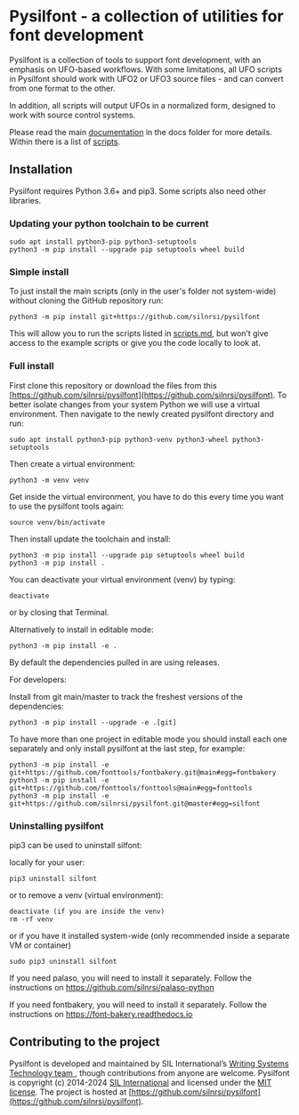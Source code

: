 # Pysilfont - a collection of utilities for font development

Pysilfont is a collection of tools to support font development, with an emphasis on UFO-based workflows. With some limitations, all UFO scripts in Pysilfont should work with UFO2 or UFO3 source files - and can convert from one format to the other.

In addition, all scripts will output UFOs in a normalized form, designed to work with source control systems.

Please read the main [documentation](https://github.com/silnrsi/pysilfont/blob/master/docs/docs.md) in the docs folder for more details. Within there is a list of [scripts](https://github.com/silnrsi/pysilfont/blob/docs/scripts.md).

## Installation

Pysilfont requires Python 3.6+ and pip3. Some scripts also need other libraries.

### Updating your python toolchain to be current
```
sudo apt install python3-pip python3-setuptools
python3 -m pip install --upgrade pip setuptools wheel build
```

### Simple install
To just install the main scripts (only in the user's folder not system-wide) without cloning the GitHub repository run:
```
python3 -m pip install git+https://github.com/silnrsi/pysilfont
```

This will allow you to run the scripts listed in [scripts.md](https://github.com/silnrsi/pysilfont/blob/master/docs/scripts.md), but won’t give access
to the example scripts or give you the code locally to look at.

### Full install

First clone this repository or download the files from this [https://github.com/silnrsi/pysilfont](https://github.com/silnrsi/pysilfont). To better isolate changes from your system Python we will use a virtual environment.
Then navigate to the newly created pysilfont directory and run:
```
sudo apt install python3-pip python3-venv python3-wheel python3-setuptools
```

Then create a virtual environment:
```
python3 -m venv venv
```
Get inside the virtual environment, you have to do this every time you want to use the pysilfont tools again:
```
source venv/bin/activate
```

Then install update the toolchain and install:
```
python3 -m pip install --upgrade pip setuptools wheel build
python3 -m pip install .
```

You can deactivate your virtual environment (venv) by typing:
```
deactivate
```
or by closing that Terminal. 


Alternatively to install in editable mode:
```
python3 -m pip install -e .
```

By default the dependencies pulled in are using releases. 



For developers: 

Install from git main/master to track the freshest versions of the dependencies:
```
python3 -m pip install --upgrade -e .[git]
```

To have more than one project in editable mode you should install each one separately and only install pysilfont at the last step, for example:
```
python3 -m pip install -e git+https://github.com/fonttools/fontbakery.git@main#egg=fontbakery
python3 -m pip install -e git+https://github.com/fonttools/fonttools@main#egg=fonttools
python3 -m pip install -e git+https://github.com/silnrsi/pysilfont.git@master#egg=silfont
```

### Uninstalling pysilfont

pip3 can be used to uninstall silfont:

locally for your user:
```
pip3 uninstall silfont
```

or to remove a venv (virtual environment):
```
deactivate (if you are inside the venv) 
rm -rf venv
```


or if you have it installed system-wide (only recommended inside a separate VM or container)
```
sudo pip3 uninstall silfont
```

If you need palaso, you will need to install it separately.
Follow the instructions on https://github.com/silnrsi/palaso-python

If you need fontbakery, you will need to install it separately.
Follow the instructions on https://font-bakery.readthedocs.io


## Contributing to the project

Pysilfont is developed and maintained by SIL International’s [Writing Systems Technology team ](https://software.sil.org/wstech/), though contributions from anyone are welcome. Pysilfont is copyright (c) 2014-2024 [SIL International](https://www.sil.org) and licensed under the [MIT license](https://en.wikipedia.org/wiki/MIT_License). The project is hosted at [https://github.com/silnrsi/pysilfont](https://github.com/silnrsi/pysilfont).
